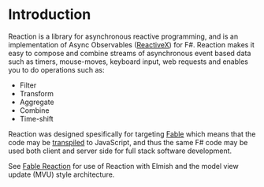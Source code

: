 # Introduction

Reaction is a library for asynchronous reactive programming, and is an implementation of Async Observables ([ReactiveX](http://reactivex.io/)) for F#. Reaction makes it easy to compose and combine streams of asynchronous event based data such as timers, mouse-moves, keyboard input, web requests and enables you to do operations such as:

- Filter
- Transform
- Aggregate
- Combine
- Time-shift

Reaction was designed spesifically for targeting [Fable](http://fable.io/) which means that the code may be [transpiled](https://en.wikipedia.org/wiki/Source-to-source_compiler) to JavaScript, and thus the same F# code may be used both client and server side for full stack software development.

See [Fable Reaction](https://github.com/dbrattli/Fable.Reaction) for use of Reaction with Elmish and the model view update (MVU) style architecture.